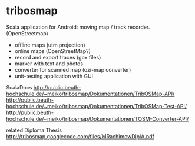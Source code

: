 tribosmap
=========

Scala application for Android: moving map / track recorder. (OpenStreetmap)

- offline maps (utm projection)
- online maps (OpenStreetMap?)
- record and export traces (gpx files)
- marker with text and photos
- converter for scanned map (ozi-map converter)
- unit-testing application with GUI

ScalaDocs
http://public.beuth-hochschule.de/~meiko/tribosmap/Dokumentationen/TribOSMap-API/
http://public.beuth-hochschule.de/~meiko/tribosmap/Dokumentationen/TribOSMap-Test-API/
http://public.beuth-hochschule.de/~meiko/tribosmap/Dokumentationen/TOSM-Converter-API/

related Diploma Thesis
http://tribosmap.googlecode.com/files/MRachimowDiplA.pdf
